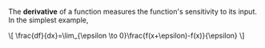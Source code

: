 The **derivative** of a function measures the function's sensitivity to its input. In the simplest example,

\\[
\frac{df}{dx}=\lim_{\epsilon \to 0}\frac{f(x+\epsilon)-f(x)}{\epsilon}
\\]